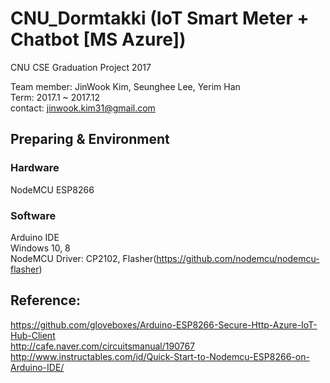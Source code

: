 # CNU_Dormtakki (IoT Smart Meter + Chatbot [MS Azure])

CNU CSE Graduation Project 2017

Team member: JinWook Kim, Seunghee Lee, Yerim Han  
Term: 2017.1 ~ 2017.12  
contact: jinwook.kim31@gmail.com  

## Preparing & Environment

### Hardware
  NodeMCU ESP8266  
  
### Software
  Arduino IDE  
  Windows 10, 8  
  NodeMCU Driver: CP2102, Flasher(https://github.com/nodemcu/nodemcu-flasher)  




## Reference:
  https://github.com/gloveboxes/Arduino-ESP8266-Secure-Http-Azure-IoT-Hub-Client  
  http://cafe.naver.com/circuitsmanual/190767  
  http://www.instructables.com/id/Quick-Start-to-Nodemcu-ESP8266-on-Arduino-IDE/  
